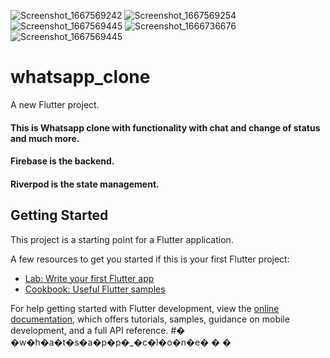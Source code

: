 ![Screenshot_1667569242](https://user-images.githubusercontent.com/64620590/199989662-e6ac44c4-bf8a-4ea6-8f36-8aec252c3692.png)
![Screenshot_1667569254](https://user-images.githubusercontent.com/64620590/199989668-3c77cc7a-8a19-48a0-9cf8-3ee206b1d73b.png)
![Screenshot_1667569445](https://user-images.githubusercontent.com/64620590/199989672-794cfca8-820a-4375-b7e8-043f9d3e1f03.png)
![Screenshot_1666736676](https://user-images.githubusercontent.com/64620590/199989797-3d4003b7-804e-4209-abff-c2c9696ee28b.png)
![Screenshot_1667569445](https://user-images.githubusercontent.com/64620590/199989808-43ba14aa-b12c-44b2-8a5a-79e9792a76de.png)
# whatsapp_clone

A new Flutter project.

#### This is Whatsapp clone with functionality with chat and change of status and much more. 
#### Firebase is the backend.
#### Riverpod is the state management.

## Getting Started

This project is a starting point for a Flutter application.

A few resources to get you started if this is your first Flutter project:

- [Lab: Write your first Flutter app](https://docs.flutter.dev/get-started/codelab)
- [Cookbook: Useful Flutter samples](https://docs.flutter.dev/cookbook)

For help getting started with Flutter development, view the
[online documentation](https://docs.flutter.dev/), which offers tutorials,
samples, guidance on mobile development, and a full API reference.
#� �w�h�a�t�s�a�p�p�_�c�l�o�n�e�
�
�
